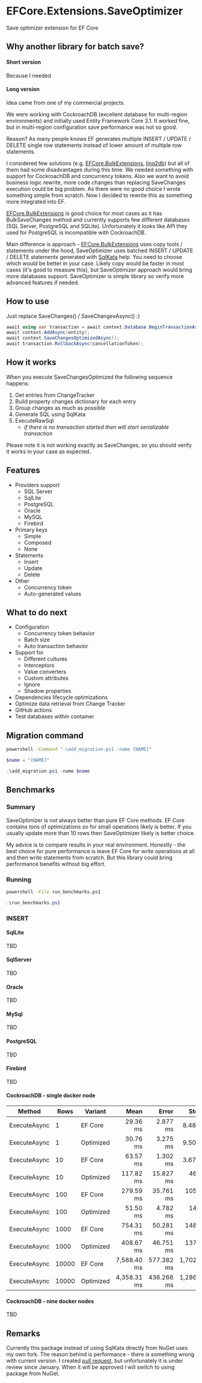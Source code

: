 # EFCore.Extensions.SaveOptimizer
Save optimizer extension for EF Core

## Why another library for batch save?

#### Short version
Because I needed

#### Long version
Idea came from one of my commercial projects. 

We were working with CockroachDB (excellent database for multi-region environments) and initially used Entity Framework Core 3.1. It worked fine, but in multi-region configuration save performance was not so good. 

Reason? As many people knows EF generates multiple INSERT / UPDATE / DELETE single row statements instead of lower amount of multiple row statements. 

I considered few solutions (e.g. [EFCore.BulkExtensions](https://github.com/borisdj/EFCore.BulkExtensions), [linq2db](https://linq2db.github.io)) but all of them had some disadvantages during this time. We needed something with support for CockroachDB and concurrency tokens. Also we want to avoid business logic rewrite, more code changes than replacing SaveChanges execution could be big problem. As there were no good choice I wrote something simple from scratch. Now I decided to rewrite this as something more integrated into EF. 

[EFCore.BulkExtensions](https://github.com/borisdj/EFCore.BulkExtensions) is good choice for most cases as it has BulkSaveChanges method and currently supports few different databases (SQL Server, PostgreSQL and SQLite). Unfortunately it looks like API they used for PostgreSQL is incompatible with CockroachDB.

Main difference is approach - [EFCore.BulkExtensions](https://github.com/borisdj/EFCore.BulkExtensions) uses copy tools / statements under the hood, SaveOptimizer uses batched INSERT / UPDATE / DELETE statements generated with [SqlKata](https://sqlkata.com/) help. You need to choose which would be better in your case. Likely copy would be faster in most cases (it's good to measure this), but SaveOptimizer approach would bring more databases support. SaveOptimizer is simple library so verify more advanced features if needed.

## How to use

Just replace SaveChanges() / SaveChangesAsync() :)

```csharp
await using var transaction = await context.Database.BeginTransactionAsync(IsolationLevel.Serializable, cancellationToken);
await context.AddAsync(entity);
await context.SaveChangesOptimizedAsync();
await transaction.RollbackAsync(cancellationToken);
```

## How it works

When you execute SaveChangesOptimized the following sequence happens:
1. Get entries from ChangeTracker
2. Build property changes dictionary for each entry
3. Group changes as much as possible
4. Generate SQL using SqlKata
5. ExecuteRawSql
   - *if there is no transaction started then will start serializable transaction*

Please note it is not working exactly as SaveChanges, so you should verify it works in your case as expected. 

## Features
- Providers support
  - SQL Server
  - SqlLite
  - PostgreSQL
  - Oracle
  - MySQL
  - Firebird
- Primary keys
  - Simple
  - Composed
  - None
- Statements
  - Insert
  - Update
  - Delete
- Other
  - Concurrency token
  - Auto-generated values

## What to do next

- Configuration
  - Concurrency token behavior
  - Batch size
  - Auto transaction behavior
- Support for
  - Different cultures
  - Interceptors
  - Value converters
  - Custom attributes
  - Ignore
  - Shadow properties
- Dependencies lifecycle optimizations
- Optimize data retrieval from Change Tracker
- GitHub actions
- Test databases within container

## Migration command

```cmd
powershell -Command ".\add_migration.ps1 -name [NAME]"
```

```powershell
$name = "[NAME]"

.\add_migration.ps1 -name $name
```

## Benchmarks

### Summary

SaveOptimizer is not always better than pure EF Core methods. EF Core contains tons of optimizations so for small operations likely is better. If you usually update more than 10 rows then SaveOptimizer likely is better choice. 

My advice is to compare results in your real environment. Honestly - the best choice for pure performance is leave EF Core for write operations at all and then write statements from scratch. But this library could bring performance benefits without big effort. 

### Running

```cmd
powershell -File run_benchmarks.ps1
```

```powershell
.\run_benchmarks.ps1
```

### INSERT

#### SqlLite

TBD

#### SqlServer

TBD

#### Oracle

TBD

#### MySql

TBD

#### PostgreSQL

TBD

#### Firebird

TBD

#### CockroachDB - single docker node

|       Method |  Rows |   Variant |        Mean |      Error |       StdDev |
|------------- |------ |---------- |------------:|-----------:|-------------:|
| ExecuteAsync |     1 | EF Core   |    29.36 ms |   2.877 ms |     8.482 ms |
| ExecuteAsync |     1 | Optimized |    30.76 ms |   3.275 ms |     9.503 ms |
| ExecuteAsync |    10 | EF Core   |    63.57 ms |   1.302 ms |     3.671 ms |
| ExecuteAsync |    10 | Optimized |   117.82 ms |  15.827 ms |    46.666 ms |
| ExecuteAsync |   100 | EF Core   |   279.59 ms |  35.761 ms |   105.441 ms |
| ExecuteAsync |   100 | Optimized |    51.50 ms |   4.782 ms |    14.099 ms |
| ExecuteAsync |  1000 | EF Core   |   754.31 ms |  50.281 ms |   148.255 ms |
| ExecuteAsync |  1000 | Optimized |   408.67 ms |  46.751 ms |   137.846 ms |
| ExecuteAsync | 10000 | EF Core   | 7,588.40 ms | 577.382 ms | 1,702.424 ms |
| ExecuteAsync | 10000 | Optimized | 4,358.31 ms | 436.266 ms | 1,286.341 ms |

#### CockroachDB - nine docker nodes

TBD

## Remarks

Currently this package instead of using SqlKata directly from NuGet uses my own fork. The reason behind is performance - there is something wrong with current version. I created [pull request](https://github.com/sqlkata/querybuilder/pull/548), but unfortunately it is under review since January. When it will be approved I will switch to using package from NuGet.
